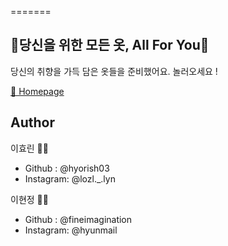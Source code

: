 
=======
## 👕당신을 위한 모든 옷, All For You👕

당신의 취향을 가득 담은 옷들을 준비했어요. 놀러오세요 !

[🏡 Homepage](https://all4u.netlify.app/)




## Author

 이효린 💁‍♀️                                            

- Github : @hyorish03
- Instagram: @lozl._.lyn

이현정 🙋‍♀️

- Github : @fineimagination
- Instagram: @hyunmail
